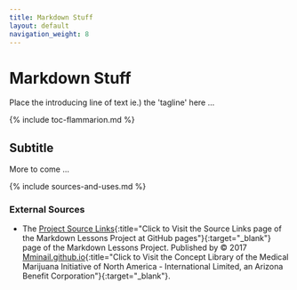 ```yaml
---
title: Markdown Stuff
layout: default
navigation_weight: 8
---
```

# Markdown Stuff

Place the introducing line of text ie.) the 'tagline' here ...

{% include toc-flammarion.md %}

## Subtitle

More to come ...

{% include sources-and-uses.md %}

### External Sources

- The [Project Source Links](https://mminail.github.io/Markdown/Source-Markdown-Links.htm){:title="Click to Visit the Source Links page of the Markdown Lessons Project at GitHub pages"}{:target="_blank"} page of the Markdown Lessons Project. Published by © 2017 [Mminail.github.io](https://mminail.github.io/){:title="Click to Visit the Concept Library of the Medical Marijuana Initiative of North America - International Limited, an Arizona Benefit Corporation"}{:target="_blank"}.
